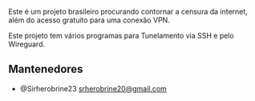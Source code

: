 Este é um projeto brasileiro procurando contornar a censura da internet, além do acesso gratuito para uma conexão VPN.

Este projeto tem vários programas para Tunelamento via SSH e pelo Wireguard.

## Mantenedores

- @Sirherobrine23 <srherobrine20@gmail.com>
